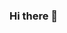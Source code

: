 ### Hi there 👋

<!--
**Omkar2108/omkar2108** is a ✨ _special_ ✨ repository because its `README.md` (this file) appears on your GitHub profile.

Here are some ideas to get you started:

- 🔭 I’m currently working on Smart-water-saver React-Native App
- 🌱 I’m currently learning Reactjs, Django, c++
- 👯 I’m looking to collaborate on React.js
- 🤔 I’m looking for help with ...
- 💬 Ask me about ...
- 📫 How to reach me: omkarshevare7@gmail.com
- 😄 Pronouns: ...
- ⚡ Fun fact: ...
-->
